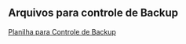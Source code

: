 ## Arquivos para controle de Backup

<a href="https://github.com/emacedoc/backup-files/controle-backup">Planilha para Controle de Backup</a>


